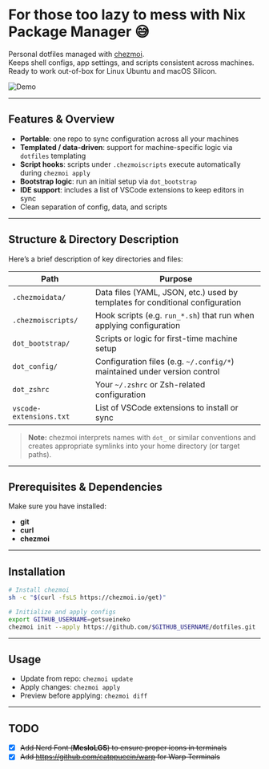 # For those too lazy to mess with Nix Package Manager 😅

Personal dotfiles managed with [chezmoi](https://chezmoi.io/).  
Keeps shell configs, app settings, and scripts consistent across machines.  
Ready to work out-of-box for Linux Ubuntu and macOS Silicon.

![Demo](assets/demo.gif)

---

## Features & Overview

- **Portable**: one repo to sync configuration across all your machines  
- **Templated / data-driven**: support for machine-specific logic via `dotfiles` templating  
- **Script hooks**: scripts under `.chezmoiscripts` execute automatically during `chezmoi apply`  
- **Bootstrap logic**: run an initial setup via `dot_bootstrap`  
- **IDE support**: includes a list of VSCode extensions to keep editors in sync  
- Clean separation of config, data, and scripts  

---

## Structure & Directory Description

Here’s a brief description of key directories and files:

| Path | Purpose |
|---|---|
| `.chezmoidata/` | Data files (YAML, JSON, etc.) used by templates for conditional configuration |
| `.chezmoiscripts/` | Hook scripts (e.g. `run_*.sh`) that run when applying configuration |
| `dot_bootstrap/` | Scripts or logic for first-time machine setup |
| `dot_config/` | Configuration files (e.g. `~/.config/*`) maintained under version control |
| `dot_zshrc` | Your `~/.zshrc` or Zsh-related configuration |
| `vscode-extensions.txt` | List of VSCode extensions to install or sync |

> **Note:** chezmoi interprets names with `dot_` or similar conventions and creates appropriate symlinks into your home directory (or target paths).

---

## Prerequisites & Dependencies

Make sure you have installed:

- **git**
- **curl**
- **chezmoi**

---

## Installation

```bash
# Install chezmoi
sh -c "$(curl -fsLS https://chezmoi.io/get)"

# Initialize and apply configs
export GITHUB_USERNAME=getsueineko
chezmoi init --apply https://github.com/$GITHUB_USERNAME/dotfiles.git
```

---

## Usage

- Update from repo: `chezmoi update`
- Apply changes: `chezmoi apply`
- Preview before applying: `chezmoi diff`

---

## TODO

- [x] ~~Add Nerd Font (**MesloLGS**) to ensure proper icons in terminals~~
- [x] ~~Add https://github.com/catppuccin/warp for Warp Terminals~~
